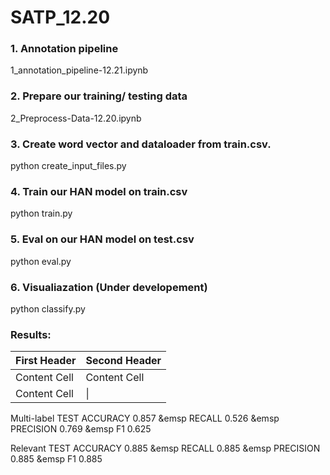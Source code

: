 # SATP_12.20

### 1. Annotation pipeline

1_annotation_pipeline-12.21.ipynb

### 2. Prepare our training/ testing data

2_Preprocess-Data-12.20.ipynb

### 3. Create word vector and dataloader from train.csv.
python create_input_files.py

### 4. Train our HAN model on train.csv
python train.py

### 5. Eval on our HAN model on test.csv
python eval.py

### 6. Visualiazation (Under developement)
python classify.py


### Results:

First Header  | Second Header
------------- | -------------
Content Cell  | Content Cell
Content Cell  |  \| 

Multi-label TEST ACCURACY 	 0.857 &emsp RECALL 0.526 &emsp PRECISION 0.769 &emsp F1 0.625

Relevant TEST ACCURACY 	 0.885 &emsp RECALL 0.885 &emsp PRECISION 0.885 &emsp F1 0.885

